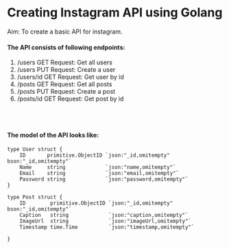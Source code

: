 # Creating Instagram API using Golang

Aim: To create a basic API for instagram.

#### The API consists of following endpoints: <br/>
1. /users GET Request: Get all users
2. /users PUT Request: Create a user
3. /users/id GET Request: Get user by id
4. /posts GET Request: Get all posts
5. /posts PUT Request: Create a post
6. /posts/id GET Request: Get post by id

<br/>
<br/>

#### The model of the API looks like:
```
type User struct {
	ID       primitive.ObjectID `json:"_id,omitempty" bson:"_id,omitempty"`
	Name     string             `json:"name,omitempty"`
	Email    string             `json:"email,omitempty"`
	Password string             `json:"password,omitempty"`
}

type Post struct {
	ID        primitive.ObjectID `json:"_id,omitempty" bson:"_id,omitempty"`
	Caption   string             `json:"caption,omitempty"`
	ImageUrl  string             `json:"imageUrl,omitempty"`
	Timestamp time.Time          `json:"timestamp,omitempty"`
	
}
```
